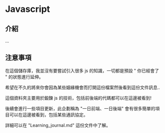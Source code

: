 # Javascript

## 介紹
...

## 注意事項
在這個儲存庫，我並沒有要嘗試引入很多 js 的知識，一切都是預設 " 你已經會了 " 的狀態進行延伸。

希望在不久的將來你會因為某些姻緣機會而打開這份檔案然後看到這份文件訊息..

這個資料夾主要用於鍛鍊 js 的技術，包括前後端的代碼都可以在這邊被看到!

後續會進行一些項目更新，此企劃稱為 "一日前端、一日後端" 會有很多簡單的項目可以在這邊被看到，包括某些通訊協定。

詳細可以在 "Learning_journal.md" 這份文件中了解。
